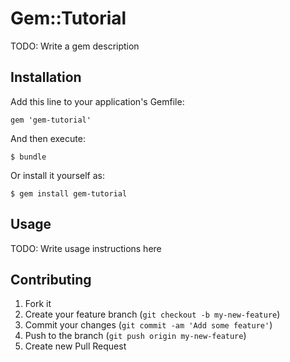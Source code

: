 # Gem::Tutorial

TODO: Write a gem description

## Installation

Add this line to your application's Gemfile:

    gem 'gem-tutorial'

And then execute:

    $ bundle

Or install it yourself as:

    $ gem install gem-tutorial

## Usage

TODO: Write usage instructions here

## Contributing

1. Fork it
2. Create your feature branch (`git checkout -b my-new-feature`)
3. Commit your changes (`git commit -am 'Add some feature'`)
4. Push to the branch (`git push origin my-new-feature`)
5. Create new Pull Request
